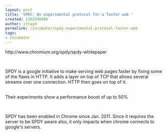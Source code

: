 ```yaml
---
layout: post
title: 'SPDY: An experimental protocol for a faster web '
created: 1302590986
author: ittayd
permalink: /incubator/spdy-experimental-protocol-faster-web
tags:
- Incubator
---
```

<p>http://www.chromium.org/spdy/spdy-whitepaper</p>
<p>&nbsp;</p>
<p>SPDY&nbsp;is a google initiative to make serving web pages faster by fixing some of the flaws in HTTP. It adds a layer on top of TCP&nbsp;that allows several streams over one connection. HTTP&nbsp;then goes on top of it. </p>
<p><br />
Their experiments show a performance boost of up to 50%</p>
<p>&nbsp;</p>
<p>SPDY&nbsp;has been enabled in Chrome since Jan. 2011. Since it requires the server to be SPDY aware also, it only impacts when chrome connects to google's servers.</p>
